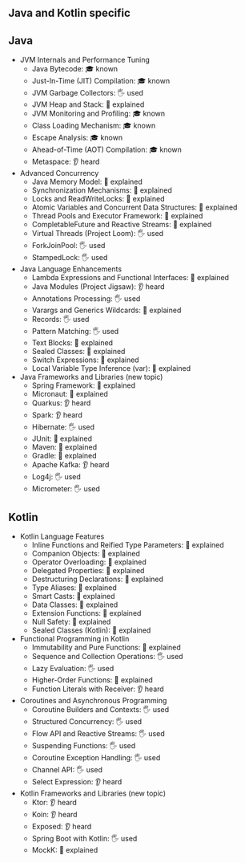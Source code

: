 ## Java and Kotlin specific

## Java
- JVM Internals and Performance Tuning
  - Java Bytecode: 🎓 known
  - Just-In-Time (JIT) Compilation: 🎓 known
  - JVM Garbage Collectors: 🖐️ used
  - JVM Heap and Stack: 🙋 explained
  - JVM Monitoring and Profiling: 🎓 known
  - Class Loading Mechanism: 🎓 known
  - Escape Analysis: 🎓 known
  - Ahead-of-Time (AOT) Compilation: 🎓 known
  - Metaspace: 👂 heard
- Advanced Concurrency
  - Java Memory Model: 🙋 explained
  - Synchronization Mechanisms: 🙋 explained
  - Locks and ReadWriteLocks: 🙋 explained
  - Atomic Variables and Concurrent Data Structures: 🙋 explained
  - Thread Pools and Executor Framework: 🙋 explained
  - CompletableFuture and Reactive Streams: 🙋 explained
  - Virtual Threads (Project Loom): 🖐️ used
  - ForkJoinPool: 🖐️ used
  - StampedLock: 🖐️ used
- Java Language Enhancements
  - Lambda Expressions and Functional Interfaces: 🙋 explained
  - Java Modules (Project Jigsaw): 👂 heard
  - Annotations Processing: 🖐️ used
  - Varargs and Generics Wildcards: 🙋 explained
  - Records: 🖐️ used
  - Pattern Matching: 🖐️ used
  - Text Blocks: 🙋 explained
  - Sealed Classes: 🙋 explained
  - Switch Expressions: 🙋 explained
  - Local Variable Type Inference (var): 🙋 explained
- Java Frameworks and Libraries (new topic)
  - Spring Framework: 🙋 explained
  - Micronaut: 🙋 explained
  - Quarkus: 👂 heard
  - Spark: 👂 heard
  - Hibernate: 🖐️ used
  - JUnit: 🙋 explained
  - Maven: 🙋 explained
  - Gradle: 🙋 explained
  - Apache Kafka: 👂 heard
  - Log4j: 🖐️ used
  - Micrometer: 🖐️ used
## Kotlin
- Kotlin Language Features
  - Inline Functions and Reified Type Parameters: 🙋 explained
  - Companion Objects: 🙋 explained
  - Operator Overloading: 🙋 explained
  - Delegated Properties: 🙋 explained
  - Destructuring Declarations: 🙋 explained
  - Type Aliases: 🙋 explained
  - Smart Casts: 🙋 explained
  - Data Classes: 🙋 explained
  - Extension Functions: 🙋 explained
  - Null Safety: 🙋 explained
  - Sealed Classes (Kotlin): 🙋 explained
- Functional Programming in Kotlin
  - Immutability and Pure Functions: 🙋 explained
  - Sequence and Collection Operations: 🖐️ used
  - Lazy Evaluation: 🖐️ used
  - Higher-Order Functions: 🙋 explained
  - Function Literals with Receiver: 👂 heard
- Coroutines and Asynchronous Programming
  - Coroutine Builders and Contexts: 🖐️ used
  - Structured Concurrency: 🖐️ used
  - Flow API and Reactive Streams: 🖐️ used
  - Suspending Functions: 🖐️ used
  - Coroutine Exception Handling: 🖐️ used
  - Channel API: 🖐️ used
  - Select Expression: 👂 heard
- Kotlin Frameworks and Libraries (new topic)
  - Ktor: 👂 heard
  - Koin: 👂 heard
  - Exposed: 👂 heard
  - Spring Boot with Kotlin: 🖐️ used
  - MockK: 🙋 explained
